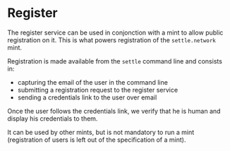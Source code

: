 # Register

The register service can be used in conjonction with a mint to allow public
registration on it. This is what powers registration of the `settle.network`
mint.

Registration is made available from the `settle` command line and consists in:
- capturing the email of the user in the command line
- submitting a registration request to the register service
- sending a credentials link to the user over email

Once the user follows the credentials link, we verify that he is human and
display his credentials to them.

It can be used by other mints, but is not mandatory to run a mint (registration
of users is left out of the specification of a mint).
